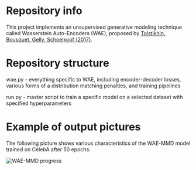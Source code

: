 # Repository info
This project implements an unsupervised generative modeling technique called Wasserstein Auto-Encoders (WAE), proposed by [Tolstikhin, Bousquet, Gelly, Schoelkopf (2017)](https://arxiv.org/abs/1711.01558).

# Repository structure
wae.py          -   everything specific to WAE, including encoder-decoder losses, various forms of
a distribution matching penalties, and training pipelines

run.py          -   master script to train a specific model on a selected dataset with specified hyperparameters

# Example of output pictures

The following picture shows various characteristics of the WAE-MMD model trained on CelebA after 50 epochs:

![WAE-MMD progress](https://github.com/tolstikhin/wae/raw/master/images/celeba_example.png)
